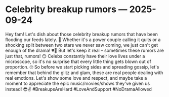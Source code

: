 # Celebrity breakup rumors — 2025-09-24

Hey fam! Let's dish about those celebrity breakup rumors that have been flooding our feeds lately. 📣 Whether it's a power couple calling it quits or a shocking split between two stars we never saw coming, we just can't get enough of the drama! 💔👀 But let's keep it real – sometimes these rumors are just that, rumors! 😏 Celebs constantly have their love lives under a microscope, so it's no surprise that every little thing gets blown out of proportion. 🙄 So before we start picking sides and spreading gossip, let's remember that behind the glitz and glam, these are real people dealing with real emotions. Let's show some love and respect, and maybe take a moment to appreciate the epic music/movies/shows they've given us instead! 😎✌️ #BreakupsAreHard #LoveAndSupport #NoDramaAllowed